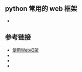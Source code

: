 ## python 常用的 web 框架
-
## 参考链接
- [使用Web框架](http://www.liaoxuefeng.com/wiki/0014316089557264a6b348958f449949df42a6d3a2e542c000/001432012745805707cb9f00a484d968c72dbb7cfc90b91000)
- []()
- []()
- []()
